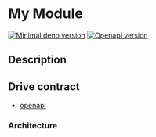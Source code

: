 # My Module

[![Minimal deno version](https://img.shields.io/static/v1?label=deno&message=%3E=2.0.3&color)](https://docs.deno.com/runtime/)
[![Openapi version](https://img.shields.io/static/v1?label=openapi&message=3.0.2&color)](https://swagger.io/specification/)

## Description

## Drive contract

- <a href="./scalar.html" target="_blank" rel="noopener">openapi</a>

### Architecture
